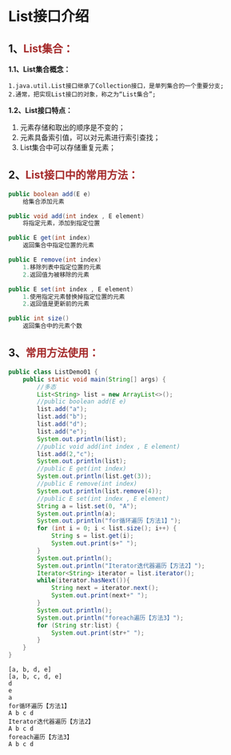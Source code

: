 # List接口介绍

## 1、<span style="color:brown">List集合：</span>

**1.1、List集合概念：**

```apl
1.java.util.List接口继承了Collection接口，是单列集合的一个重要分支;
2.通常，把实现List接口的对象，称之为“List集合”;
```

**1.2、List接口特点：**

1. 元素存储和取出的顺序是不变的；
2. 元素具备索引值，可以对元素进行索引查找；
3. List集合中可以存储重复元素；

## 2、<span style="color:brown">List接口中的常用方法：</span>

```java
public boolean add(E e)
    给集合添加元素
```

```java
public void add(int index , E element)
    将指定元素，添加到指定位置
```

```java
public E get(int index)
    返回集合中指定位置的元素
```

```java
public E remove(int index)
    1.移除列表中指定位置的元素
    2.返回值为被移除的元素
```

```java
public E set(int index , E element)
    1.使用指定元素替换掉指定位置的元素
    2.返回值是更新前的元素
```

```java
public int size()
    返回集合中的元素个数
```

## 3、<span style="color:brown">常用方法使用：</span>

```java
public class ListDemo01 {
    public static void main(String[] args) {
        //多态
        List<String> list = new ArrayList<>();
        //public boolean add(E e)
        list.add("a");
        list.add("b");
        list.add("d");
        list.add("e");
        System.out.println(list);
        //public void add(int index , E element)
        list.add(2,"c");
        System.out.println(list);
        //public E get(int index)
        System.out.println(list.get(3));
        //public E remove(int index)
        System.out.println(list.remove(4));
        //public E set(int index , E element)
        String a = list.set(0, "A");
        System.out.println(a);
        System.out.println("for循环遍历【方法1】");
        for (int i = 0; i < list.size(); i++) {
            String s = list.get(i);
            System.out.print(s+" ");
        }
        System.out.println();
        System.out.println("Iterator迭代器遍历【方法2】");
        Iterator<String> iterator = list.iterator();
        while(iterator.hasNext()){
            String next = iterator.next();
            System.out.print(next+" ");
        }
        System.out.println();
        System.out.println("foreach遍历【方法3】");
        for (String str:list) {
            System.out.print(str+" ");
        }
    }
}
```

```apl
[a, b, d, e]
[a, b, c, d, e]
d
e
a
for循环遍历【方法1】
A b c d 
Iterator迭代器遍历【方法2】
A b c d 
foreach遍历【方法3】
A b c d 
```

